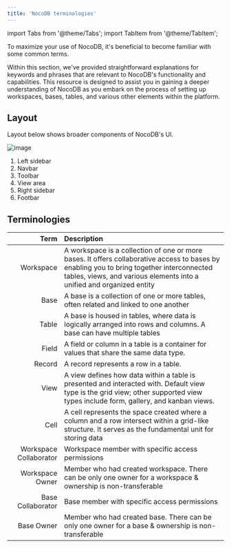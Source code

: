 ```yaml
---
title: 'NocoDB terminologies'
---
```

import Tabs from '@theme/Tabs';
import TabItem from '@theme/TabItem';

To maximize your use of NocoDB, it's beneficial to become familiar with some common terms.

Within this section, we've provided straightforward explanations for keywords and phrases that are relevant to NocoDB's functionality and capabilities. This resource is designed to assist you in gaining a deeper understanding of NocoDB as you embark on the process of setting up workspaces, bases, tables, and various other elements within the platform.

## Layout
Layout below shows broader components of NocoDB's UI.  
  
![image](/img/v2/layout-1.png)

1. Left sidebar
2. Navbar
3. Toolbar
4. View area
5. Right sidebar
6. Footbar

## Terminologies

|                   Term | Description                                                                                                                                                                                                        |
|-----------------------:|:-------------------------------------------------------------------------------------------------------------------------------------------------------------------------------------------------------------------|
|              Workspace | A workspace is a collection of one or more bases. It offers collaborative access to bases by enabling you to bring together interconnected tables, views, and various elements into a unified and organized entity |
|                   Base | A base is a collection of one or more tables, often related and linked to one another                                                                                                                              |
|                  Table | A base is housed in tables, where data is logically arranged into rows and columns. A base can have multiple tables                                                                                                |
|                  Field | A field or column in a table is a container for values that share the same data type.                                                                                                                              |
|                 Record | A record represents a row in a table.                                                                                                                                                                              |
|                   View | A view defines how data within a table is presented and interacted with. Default view type is the grid view; other supported view types include form, gallery, and kanban views.                                   |
|                   Cell | A cell represents the space created where a column and a row intersect within a grid-like structure. It serves as the fundamental unit for storing data                                                            |
| Workspace Collaborator | Workspace member with specific access permissions                                                                                                                                                                  |
|        Workspace Owner | Member who had created workspace. There can be only one owner for a workspace & ownership is non-transferable                                                                                                      |
|      Base Collaborator | Base member with specific access permissions                                                                                                                                                                       |
|             Base Owner | Member who had created base. There can be only one owner for a base & ownership is non-transferable                                                                                                                |
